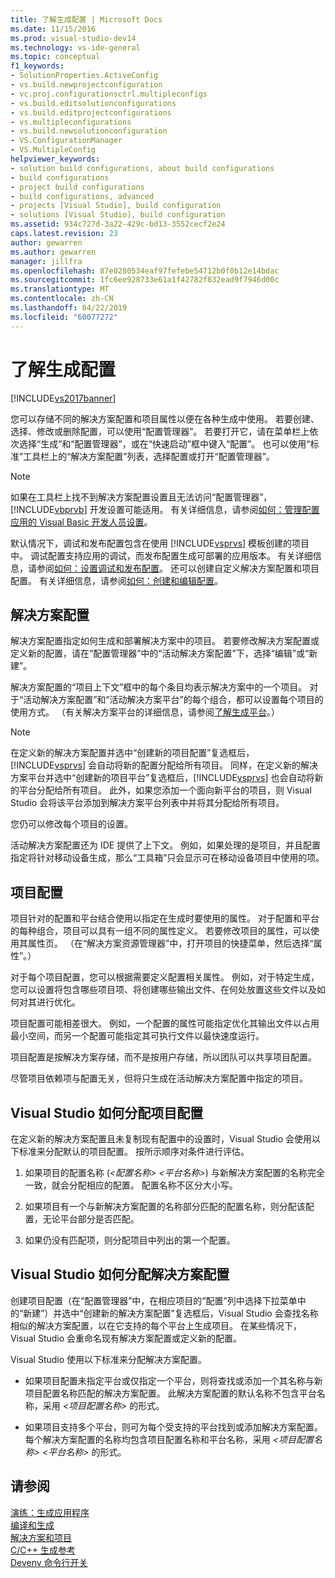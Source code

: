 ```yaml
---
title: 了解生成配置 | Microsoft Docs
ms.date: 11/15/2016
ms.prod: visual-studio-dev14
ms.technology: vs-ide-general
ms.topic: conceptual
f1_keywords:
- SolutionProperties.ActiveConfig
- vs.build.newprojectconfiguration
- vc.proj.configurationsctrl.multipleconfigs
- vs.build.editsolutionconfigurations
- vs.build.editprojectconfigurations
- vs.multipleconfigurations
- vs.build.newsolutionconfiguration
- VS.ConfigurationManager
- VS.MultipleConfig
helpviewer_keywords:
- solution build configurations, about build configurations
- build configurations
- project build configurations
- build configurations, advanced
- projects [Visual Studio], build configuration
- solutions [Visual Studio], build configuration
ms.assetid: 934c727d-3a22-429c-bd13-3552cecf2e24
caps.latest.revision: 23
author: gewarren
ms.author: gewarren
manager: jillfra
ms.openlocfilehash: 87e0280534eaf97fefebe54712b0f0b12e14bdac
ms.sourcegitcommit: 1fc6ee928733e61a1f42782f832ead9f7946d00c
ms.translationtype: MT
ms.contentlocale: zh-CN
ms.lasthandoff: 04/22/2019
ms.locfileid: "60077272"
---
```

# <a name="understanding-build-configurations"></a>了解生成配置
[!INCLUDE[vs2017banner](../includes/vs2017banner.md)]

您可以存储不同的解决方案配置和项目属性以便在各种生成中使用。 若要创建、选择、修改或删除配置，可以使用“配置管理器”。 若要打开它，请在菜单栏上依次选择“生成”和“配置管理器”，或在“快速启动”框中键入“配置”。 也可以使用“标准”工具栏上的“解决方案配置”列表，选择配置或打开“配置管理器”。  
  
> [!NOTE]
>  如果在工具栏上找不到解决方案配置设置且无法访问“配置管理器”，[!INCLUDE[vbprvb](../includes/vbprvb-md.md)] 开发设置可能适用。 有关详细信息，请参阅[如何：管理配置应用的 Visual Basic 开发人员设置](../ide/how-to-manage-build-configurations-with-visual-basic-developer-settings-applied.md)。  
  
 默认情况下，调试和发布配置包含在使用 [!INCLUDE[vsprvs](../includes/vsprvs-md.md)] 模板创建的项目中。 调试配置支持应用的调试，而发布配置生成可部署的应用版本。 有关详细信息，请参阅[如何：设置调试和发布配置](../debugger/how-to-set-debug-and-release-configurations.md)。 还可以创建自定义解决方案配置和项目配置。 有关详细信息，请参阅[如何：创建和编辑配置](../ide/how-to-create-and-edit-configurations.md)。  
  
## <a name="solution-configurations"></a>解决方案配置  
 解决方案配置指定如何生成和部署解决方案中的项目。 若要修改解决方案配置或定义新的配置，请在“配置管理器”中的“活动解决方案配置”下，选择“编辑”或“新建”。  
  
 解决方案配置的“项目上下文”框中的每个条目均表示解决方案中的一个项目。 对于“活动解决方案配置”和“活动解决方案平台”的每个组合，都可以设置每个项目的使用方式。 （有关解决方案平台的详细信息，请参阅[了解生成平台](../ide/understanding-build-platforms.md)。）  
  
> [!NOTE]
>  在定义新的解决方案配置并选中“创建新的项目配置”复选框后，[!INCLUDE[vsprvs](../includes/vsprvs-md.md)] 会自动将新的配置分配给所有项目。 同样，在定义新的解决方案平台并选中“创建新的项目平台”复选框后，[!INCLUDE[vsprvs](../includes/vsprvs-md.md)] 也会自动将新的平台分配给所有项目。 此外，如果您添加一个面向新平台的项目，则 Visual Studio 会将该平台添加到解决方案平台列表中并将其分配给所有项目。  
>   
>  您仍可以修改每个项目的设置。  
  
 活动解决方案配置还为 IDE 提供了上下文。 例如，如果处理的是项目，并且配置指定将针对移动设备生成，那么“工具箱”只会显示可在移动设备项目中使用的项。  
  
## <a name="project-configurations"></a>项目配置  
 项目针对的配置和平台结合使用以指定在生成时要使用的属性。 对于配置和平台的每种组合，项目可以具有一组不同的属性定义。 若要修改项目的属性，可以使用其属性页。 （在“解决方案资源管理器”中，打开项目的快捷菜单，然后选择“属性”。）  
  
 对于每个项目配置，您可以根据需要定义配置相关属性。 例如，对于特定生成，您可以设置将包含哪些项目项、将创建哪些输出文件、在何处放置这些文件以及如何对其进行优化。  
  
 项目配置可能相差很大。 例如，一个配置的属性可能指定优化其输出文件以占用最小空间，而另一个配置可能指定其可执行文件以最快速度运行。  
  
 项目配置是按解决方案存储，而不是按用户存储，所以团队可以共享项目配置。  
  
 尽管项目依赖项与配置无关，但将只生成在活动解决方案配置中指定的项目。  
  
## <a name="how-visual-studio-assigns-project-configurations"></a>Visual Studio 如何分配项目配置  
 在定义新的解决方案配置且未复制现有配置中的设置时，Visual Studio 会使用以下标准来分配默认的项目配置。 按所示顺序对条件进行评估。  
  
1. 如果项目的配置名称 (*\<配置名称> \<平台名称>*) 与新解决方案配置的名称完全一致，就会分配相应的配置。 配置名称不区分大小写。  
  
2. 如果项目有一个与新解决方案配置的名称部分匹配的配置名称，则分配该配置，无论平台部分是否匹配。  
  
3. 如果仍没有匹配项，则分配项目中列出的第一个配置。  
  
## <a name="how-visual-studio-assigns-solution-configurations"></a>Visual Studio 如何分配解决方案配置  
 创建项目配置（在“配置管理器”中，在相应项目的“配置”列中选择下拉菜单中的“新建”）并选中“创建新的解决方案配置”复选框后，Visual Studio 会查找名称相似的解决方案配置，以在它支持的每个平台上生成项目。 在某些情况下，Visual Studio 会重命名现有解决方案配置或定义新的配置。  
  
 Visual Studio 使用以下标准来分配解决方案配置。  
  
- 如果项目配置未指定平台或仅指定一个平台，则将查找或添加一个其名称与新项目配置名称匹配的解决方案配置。 此解决方案配置的默认名称不包含平台名称，采用 *\<项目配置名称>* 的形式。  
  
- 如果项目支持多个平台，则可为每个受支持的平台找到或添加解决方案配置。 每个解决方案配置的名称均包含项目配置名称和平台名称，采用 *\<项目配置名称> \<平台名称>* 的形式。  
  
## <a name="see-also"></a>请参阅  
 [演练：生成应用程序](../ide/walkthrough-building-an-application.md)   
 [编译和生成](../ide/compiling-and-building-in-visual-studio.md)   
 [解决方案和项目](../ide/solutions-and-projects-in-visual-studio.md)   
 [C/C++ 生成参考](http://msdn.microsoft.com/library/100b4ccf-572c-4d1f-970c-fa0bc0cc0d2d)   
 [Devenv 命令行开关](../ide/reference/devenv-command-line-switches.md)
